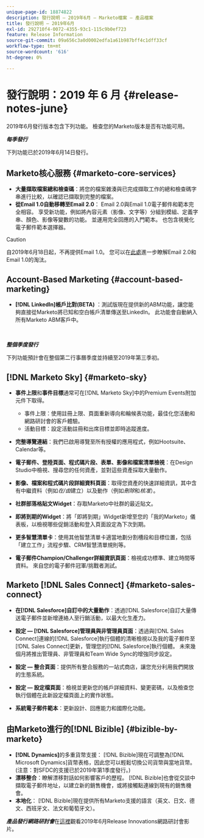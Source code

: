 ```yaml
---
unique-page-id: 18874822
description: 發行說明 — 2019年6月 — Marketo檔案 — 產品檔案
title: 發行說明 — 2019年6月
exl-id: 292710f4-0072-4355-93c1-115c9b0ef723
feature: Release Information
source-git-commit: 09a656c3a0d0002edfa1a61b987bff4c1dff33cf
workflow-type: tm+mt
source-wordcount: '616'
ht-degree: 0%

---
```


# 發行說明：2019 年 6 月 {#release-notes-june}

2019年6月發行版本包含下列功能。 檢查您的Marketo版本是否有功能可用。

**_每季發行_**

下列功能已於2019年6月14日發行。

## Marketo核心服務 {#marketo-core-services}

* **大量擷取檔案總和檢查碼**：將您的檔案雜湊與已完成擷取工作的總和檢查碼字串進行比較，以確認已擷取到完整的檔案。
* **從Email 1.0自動移轉至Email 2.0**： Email 2.0與Email 1.0電子郵件和範本完全相容。 享受新功能，例如將內容元素（影像、文字等）分組到模組、定義字串、顏色、影像等變數的功能。 並運用完全回應的入門範本。 也包含視覺化電子郵件範本選擇器。

>[!CAUTION]
>
>自2019年6月18日起，不再提供Email 1.0。 您可以在[此處](https://nation.marketo.com/docs/DOC-7038)進一步瞭解Email 2.0和Email 1.0的淘汰。

## Account-Based Marketing {#account-based-marketing}

* **[!DNL LinkedIn]帳戶比對(BETA)** ：測試版現在提供新的ABM功能，讓您能夠直接從Marketo將已知和空白帳戶清單傳送至LinkedIn。 此功能會自動納入所有Marketo ABM客戶中。

<br>

**_整個季度發行_**

下列功能預計會在整個第二行事曆季度並持續至2019年第三季初。

## [!DNL Marketo Sky] {#marketo-sky}

* **事件上限**&#x200B;和&#x200B;**事件目標**&#x200B;通常可在[!DNL Marketo Sky]中的Premium Events附加元件下取得。

   * 事件上限：使用註冊上限、頁面重新導向和輪候表功能，最佳化您活動和網路研討會的客戶體驗。
   * 活動目標：設定活動註冊和出席目標並即時追蹤進度。

* **完整導覽連結**：我們已啟用導覽至所有授權的應用程式，例如Hootsuite、Calendar等。
* **電子郵件、登陸頁面、程式碼片段、表單、影像和檔案清單檢視**：在Design Studio中檢視、搜尋您的任何資產，並對這些資產採取大量動作。
* **影像、檔案和程式碼片段詳細資料頁面**：取得您資產的快速詳細資訊，其中含有中繼資料（例如&#x200B;_在/由_&#x200B;建立）以及動作（例如&#x200B;_刪除_&#x200B;和&#x200B;_核准_）。
* **社群部落格貼文Widget**：存取Marketo中社群的最近貼文。
* **即將到期的Widget**：將「即將到期」Widget新增至您的「我的Marketo」儀表板，以檢視哪些促銷活動和登入頁面設定為下次到期。
* **更多智慧清單卡**：使用其他智慧清單卡適當地劃分割槽段和目標位置，包括「建立工作」流程步驟、CRM智慧清單規則等。
* **電子郵件Champion/Challenger詳細資訊頁面**：檢視成功標準、建立時間等資料。 來自您的電子郵件冠軍/挑戰者測試。

## Marketo [!DNL Sales Connect] {#marketo-sales-connect}

* **在[!DNL Salesforce]自訂中的大量動作**：透過[!DNL Salesforce]自訂大量傳送電子郵件並新增連絡人至行銷活動，以最大化生產力。
* **設定 — [!DNL Salesforce]管理員與非管理員頁面**：透過與[!DNL Sales Connect]連線的[!DNL Salesforce]執行個體的清晰檢視以及我的電子郵件至[!DNL Sales Connect]更新，管理您的[!DNL Salesforce]執行個體。 未來幾個月將推出管理員、非管理員和Team Wide Sync的增強同步設定。
* **設定 — 整合頁面**：提供所有整合服務的一站式商店，讓您充分利用我們開放的生態系統。
* **設定 — 設定檔頁面**：檢視並更新您的帳戶詳細資料、變更密碼，以及檢查您執行個體在此新設定檔頁面上的實作狀態。

* **系統電子郵件範本**：更新設計、回應能力和國際化功能。

## 由Marketo進行的[!DNL Bizible] {#bizible-by-marketo}

* **[!DNL Dynamics]**&#x200B;的多重貨幣支援： [!DNL Bizible]現在可調整為[!DNL Microsoft Dynamics]貨幣表格，因此您可以輕鬆切換公司貨幣與當地貨幣。 (注意：對SFDC的支援已於2019年第1季度發行。)
* **漂移整合**：瞭解漂移對話如何影響客戶的歷程。 [!DNL Bizible]也會從交談中擷取電子郵件地址，以建立新的銷售機會，或將接觸點連線到現有的銷售機會。
* **本地化**： [!DNL Bizible]現在提供所有Marketo支援的語言（英文、日文、德文、西班牙文、法文和葡萄牙文）。

_&#x200B;**產品發行網路研討會**&#x200B;_&#x200B;在[這裡](https://engage.marketo.com/Marketo-June-Product-Release-2019-On-Demand.html)觀看2019年6月Release Innovations網路研討會影片。

